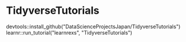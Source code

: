 # TidyverseTutorials

devtools::install_github("DataScienceProjectsJapan/TidyverseTutorials")
learnr::run_tutorial("learnrexs", "TidyverseTutorials")
